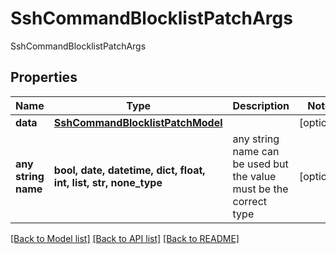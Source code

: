 # SshCommandBlocklistPatchArgs

SshCommandBlocklistPatchArgs

## Properties
Name | Type | Description | Notes
------------ | ------------- | ------------- | -------------
**data** | [**SshCommandBlocklistPatchModel**](SshCommandBlocklistPatchModel.md) |  | [optional] 
**any string name** | **bool, date, datetime, dict, float, int, list, str, none_type** | any string name can be used but the value must be the correct type | [optional]

[[Back to Model list]](../README.md#documentation-for-models) [[Back to API list]](../README.md#documentation-for-api-endpoints) [[Back to README]](../README.md)


